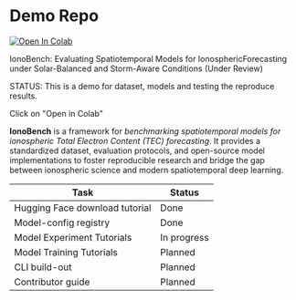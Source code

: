 # Demo Repo

[![Open In Colab](https://colab.research.google.com/assets/colab-badge.svg)](https://colab.research.google.com/github/AnonPaperReview/DemoRepo/blob/main/tutorial/colab_version.ipynb?flush_cache=true)

IonoBench: Evaluating Spatiotemporal Models for IonosphericForecasting under Solar-Balanced and Storm-Aware Conditions (Under Review)

STATUS: This is a demo for dataset, models and testing the reproduce results.

Click on "Open in Colab"

**IonoBench** is a framework for *benchmarking spatiotemporal models for ionospheric Total Electron Content (TEC) forecasting*. It provides a standardized dataset, evaluation protocols, and open-source model implementations to foster reproducible research and bridge the gap between ionospheric science and modern spatiotemporal deep learning.

| Task                           | Status      |
| ------------------------------ | ----------- |
| Hugging Face download tutorial | Done        |
| Model-config registry          | Done        |
| Model Experiment Tutorials     | In progress |
| Model Training Tutorials       | Planned     |
| CLI build-out                  | Planned     |
| Contributor guide              | Planned     |
